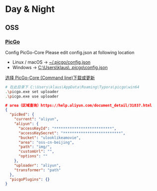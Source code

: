# Day & Night

## OSS

### [PicGo](https://support.typora.io/Upload-Image/#picgo-core-command-line-opensource)
Config PicGo-Core
Please edit config.json at following location
  - Linux / macOS → <u>~/.picgo/config.json</u>
  - Windows → <u>C:\Users\klaus\ .picgo\config.json</u>

[选择 PicGo-Core (Command line)下载或更新](https://picgo.github.io/PicGo-Core-Doc/zh/guide/config.html#%E9%BB%98%E8%AE%A4%E9%85%8D%E7%BD%AE%E6%96%87%E4%BB%B6)
```bash
# 在此目录下 C:\Users\klaus\AppData\Roaming\Typora\picgo\win64
.\picgo.exe set uploader
.\picgo.exe use uploader
```

```json
# area（区域查询）https://help.aliyun.com/document_detail/31837.html
{
  "picBed": {
    "current": "aliyun",
    "aliyun": {
      "accessKeyId": "**************************",
      "accessKeySecret": "**************************",
      "bucket": "ulooklikeamovie",
      "area": "oss-cn-beijing",
      "path": "img/",
      "customUrl": "",
      "options": ""
    },
    "uploader": "aliyun",
    "transformer": "path"
  },
  "picgoPlugins": {}
}
```
